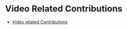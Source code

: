 # Video Related Contributions
* <a href="https://vvvv.org/contributions/1353+1351+2439+1352+7934+2438+1354+1355/1626+3422+2691+2643+2147+3303+7460+3304+3345+3254+2700+4175+2578+5537+4939+2698+2580" class="extURL" target="_blank">Video related Contributions</a>
